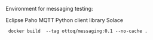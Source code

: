  Environment for messaging testing:

 Eclipse Paho MQTT Python client library
 Solace
```
 docker build  --tag ottoq/messaging:0.1 --no-cache .
 ```
